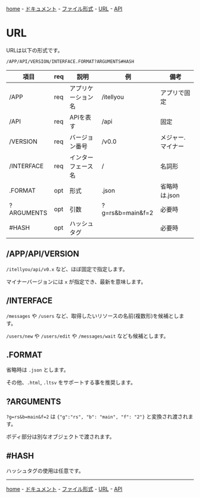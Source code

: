 [home](../README.md#readme) -
[ドキュメント](index-jp.md#readme) -
[ファイル形式](format-jp.md#readme) -
[URL](url-jp.md#readme) -
[API](api-jp.md#readme)

# URL

URLは以下の形式です。

`/APP/API/VERSION/INTERFACE.FORMAT?ARGUMENTS#HASH`

|項目       |req|説明|例  |備考|
|-----------|---|----|----|----|
|/APP       |req|アプリケーション名|/itellyou        |アプリで固定     |
|/API       |req|APIを表す         |/api             |固定             |
|/VERSION   |req|バージョン番号    |/v0.0            |メジャー.マイナー|
|/INTERFACE |req|インターフェース名|/                |名詞形           |
|.FORMAT    |opt|形式              |.json            |省略時は.json    |
|?ARGUMENTS |opt|引数              |?g=rs&b=main&f=2 |必要時           |
|#HASH      |opt|ハッシュタグ      |                 |必要時           |

## /APP/API/VERSION

`/itellyou/api/v0.x` など、ほぼ固定で指定します。

マイナーバージョンには `x` が指定でき、最新を意味します。

## /INTERFACE

`/messages` や `/users` など、取得したいリソースの名前(複数形)を候補とします。

`/users/new` や `/users/edit` や `/messages/wait` なども候補とします。

## .FORMAT

省略時は `.json` とします。

その他、`.html`, `.ltsv` をサポートする事を推奨します。

## ?ARGUMENTS

`?g=rs&b=main&f=2` は `{"g":"rs", "b": "main", "f": "2"}` と変換され渡されます。

ボディ部分は別なオブジェクトで渡されます。

## #HASH

ハッシュタグの使用は任意です。

- - -

[home](../README.md#readme) -
[ドキュメント](index-jp.md#readme) -
[ファイル形式](format-jp.md#readme) -
[URL](url-jp.md#readme) -
[API](api-jp.md#readme)
